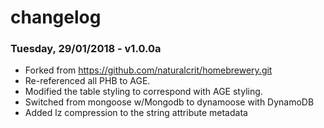 # changelog

### Tuesday, 29/01/2018 - v1.0.0a
- Forked from https://github.com/naturalcrit/homebrewery.git
- Re-referenced all PHB to AGE. 
- Modified the table styling to correspond with AGE styling.
- Switched from mongoose w/Mongodb to dynamoose with DynamoDB
- Added lz compression to the string attribute metadata

